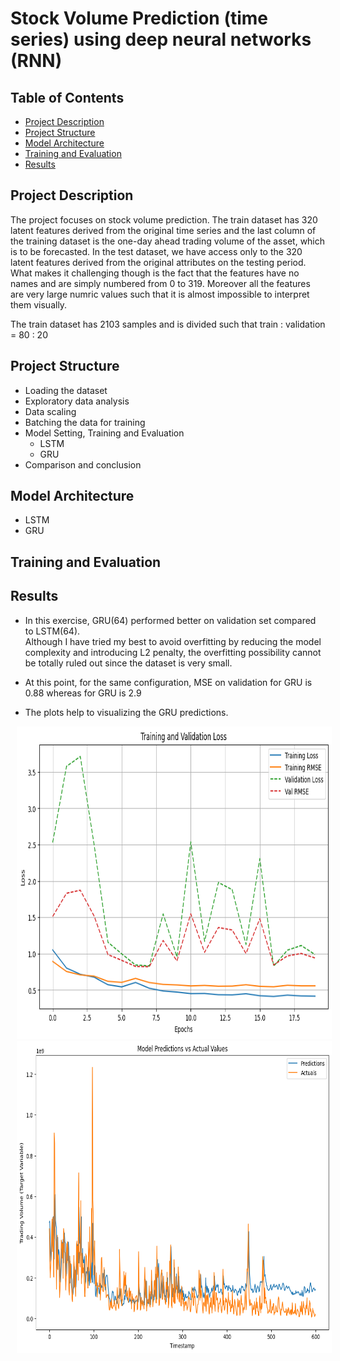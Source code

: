 # Stock Volume Prediction (time series) using deep neural networks (RNN)

## Table of Contents
- [Project Description](#project-description)
- [Project Structure](#project-structure)
- [Model Architecture](#model-architecture)
- [Training and Evaluation](#training-and-evaluation)
- [Results](#results)

## Project Description
The project focuses on stock volume prediction.
The train dataset has 320 latent features derived from the original time series and the last column of the training dataset is the one-day ahead trading volume of the asset, which is to be forecasted.
In the test dataset, we have access only to the 320 latent features derived from the original attributes on the testing period.
What makes it challenging though is the fact that the features have no names and are simply numbered from 0 to 319.
Moreover all the features are very large numric values such that it is almost impossible to interpret them visually.

The train dataset has 2103 samples and is divided such that train : validation = 80 : 20 

## Project Structure
- Loading the dataset
- Exploratory data analysis
- Data scaling
- Batching the data for training
- Model Setting, Training and Evaluation
  - LSTM
  - GRU
- Comparison and conclusion

## Model Architecture
- LSTM
- GRU

## Training and Evaluation


## Results
- In this exercise, GRU(64) performed better on validation set compared to LSTM(64).  
Although I have tried my best to avoid overfitting by reducing the model complexity and introducing L2 penalty, the overfitting possibility cannot be totally ruled out since the dataset is very small.

- At this point, for the same configuration, MSE on validation for GRU is 0.88 whereas for GRU is 2.9

- The plots help to visualizing the GRU predictions.


<p align="center">
  <img src="GRU_Loss_plot.png" alt="Image 1" width="700" height="500" hspace="10"/>
  <img src="GRU_validation_fit.png" alt="Image 2" width="700" height="500" hspace="10"/>
</p>